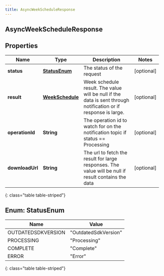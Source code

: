 ```yaml
---
title: AsyncWeekScheduleResponse
---
```

## AsyncWeekScheduleResponse


## Properties

| Name | Type | Description | Notes |
| ------------ | ------------- | ------------- | ------------- |
| **status** | [**StatusEnum**](#StatusEnum) | The status of the request |  [optional] |
| **result** | [**WeekSchedule**](WeekSchedule.html) | Week schedule result. The value will be null if the data is sent through notification or if response is large. |  [optional] |
| **operationId** | **String** | The operation id to watch for on the notification topic if status == Processing |  [optional] |
| **downloadUrl** | **String** | The url to fetch the result for large responses. The value will be null if result contains the data |  [optional] |
{: class="table table-striped"}


<a name="StatusEnum"></a>

## Enum: StatusEnum

| Name | Value |
| ---- | ----- |
| OUTDATEDSDKVERSION | &quot;OutdatedSdkVersion&quot; |
| PROCESSING | &quot;Processing&quot; |
| COMPLETE | &quot;Complete&quot; |
| ERROR | &quot;Error&quot; |
{: class="table table-striped"}



